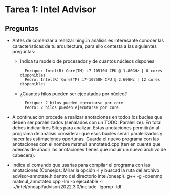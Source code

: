 # Tarea 1: Intel Advisor

## Preguntas
* Antes de comenzar a realizar ningún análisis es interesante conocer las características de tu arquitectura, para ello contesta a las siguientes preguntas:
    * Indica tu modelo de procesador y de cuantos núcleos dispones
    
            Enrique: Intel(R) Core(TM) i7-10510U CPU @ 1.80GHz | 8 cores disponibles
            Pedro: Intel(R) Core(TM) i7-10750H CPU @ 2.60GHz | 12 cores disponibles
    * ¿Cuantos hilos pueden ser ejecutados por núcleo?
    
            Enrique: 2 hilos pueden ejecutarse por core
            Pedro: 2 hilos pueden ejecutarse por core

* A continuación procede a realizar anotaciones en todos los bucles que deben ser paralelizados (señalados con un TODO: Paralellize). En total debes indicar tres Sites para analizar. Estas anotaciones permitirán al programa de análisis considerar que esos bucles serán paralelizados y hacer las estimaciones oportunas. Guarda el nuevo programa con las anotaciones con el nombre matmul_annotated.cpp (ten en cuenta que además de añadir las anotaciones tienes que incluir un nuevo archivo de cabecera).

* Indica el comando que usarías para compilar el programa con las anotaciones (Consejos: Mirar la opción -I y buscad la ruta del archivo advisor-annotate.h dentro del directorio intel/oneapi).
        g++ -g -openmp matmul_annotated.cpp -lm -o ejecutable -I ~/intel/oneapi/advisor/2022.3.0/include -lgomp -ldl
